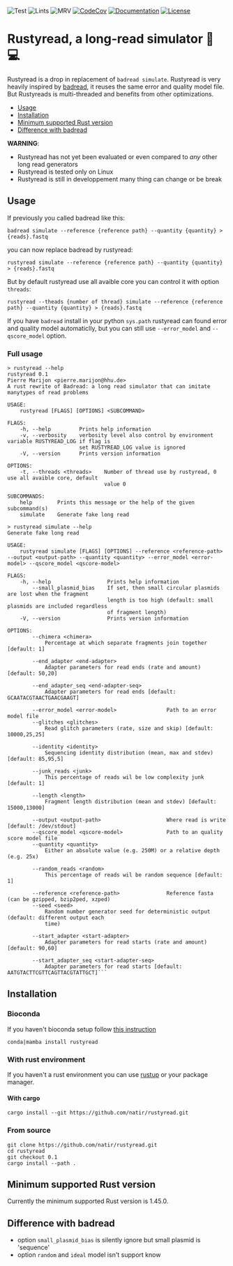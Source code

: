 ![Test](https://github.com/natir/rustyread/workflows/Test/badge.svg)
![Lints](https://github.com/natir/rustyread/workflows/Lints/badge.svg)
![MRV](https://github.com/natir/rustyread/workflows/MRV/badge.svg)
[![CodeCov](https://codecov.io/gh/natir/rustyread/branch/master/graph/badge.svg)](https://codecov.io/gh/natir/rustyread)
[![Documentation](https://github.com/natir/rustyread/workflows/Documentation/badge.svg)](https://natir.github.io/rustyread/rustyread)
[![License](https://img.shields.io/badge/license-MIT-green)](https://github.com/natir/rustyread/blob/master/LICENSE)

# Rustyread, a long-read simulator 🧬 💻

Rustyread is a drop in replacement of `badread simulate`. Rustyread is very heavily inspired by [badread](https://github.com/rrwick/Badread), it reuses the same error and quality model file. But Rustyreads is multi-threaded and benefits from other optimizations.

- [Usage](#usage)
- [Installation](#installation)
- [Minimum supported Rust version](#minimum-supported-rust-version)
- [Difference with badread](#difference-with-badread)


**WARNING**:
- Rustyread has not yet been evaluated or even compared to *any* other long read generators
- Rustyread is tested only on Linux
- Rustyread is still in developpement many thing can change or be break


## Usage

If previously you called badread like this:

```
badread simulate --reference {reference path} --quantity {quantity} > {reads}.fastq
```

you can now replace badread by rustyread:

```
rustyread simulate --reference {reference path} --quantity {quantity} > {reads}.fastq
```

But by default rustyread use all avaible core you can control it with option `threads`:

```
rustyread --theads {number of thread} simulate --reference {reference path} --quantity {quantity} > {reads}.fastq
```

If you have `badread` install in your python `sys.path` rustyread can found error and quality model automaticlly, but you can still use `--error_model` and `--qscore_model` option.

### Full usage

```
> rustyread --help
rustyread 0.1
Pierre Marijon <pierre.marijon@hhu.de>
A rust rewrite of Badread: a long read simulator that can imitate manytypes of read problems

USAGE:
    rustyread [FLAGS] [OPTIONS] <SUBCOMMAND>

FLAGS:
    -h, --help         Prints help information
    -v, --verbosity    verbosity level also control by environment variable RUSTYREAD_LOG if flag is
                       set RUSTYREAD_LOG value is ignored
    -V, --version      Prints version information

OPTIONS:
    -t, --threads <threads>    Number of thread use by rustyread, 0 use all avaible core, default
                               value 0

SUBCOMMANDS:
    help        Prints this message or the help of the given subcommand(s)
    simulate    Generate fake long read
```

```
> rustyread simulate --help
Generate fake long read

USAGE:
    rustyread simulate [FLAGS] [OPTIONS] --reference <reference-path> --output <output-path> --quantity <quantity> --error_model <error-model> --qscore_model <qscore-model>

FLAGS:
    -h, --help                  Prints help information
        --small_plasmid_bias    If set, then small circular plasmids are lost when the fragment
                                length is too high (default: small plasmids are included regardless
                                of fragment length)
    -V, --version               Prints version information

OPTIONS:
        --chimera <chimera>
            Percentage at which separate fragments join together [default: 1]

        --end_adapter <end-adapter>
            Adapter parameters for read ends (rate and amount) [default: 50,20]

        --end_adapter_seq <end-adapter-seq>
            Adapter parameters for read ends [default: GCAATACGTAACTGAACGAAGT]

        --error_model <error-model>                Path to an error model file
        --glitches <glitches>
            Read glitch parameters (rate, size and skip) [default: 10000,25,25]

        --identity <identity>
            Sequencing identity distribution (mean, max and stdev) [default: 85,95,5]

        --junk_reads <junk>
            This percentage of reads wil be low complexity junk [default: 1]

        --length <length>
            Fragment length distribution (mean and stdev) [default: 15000,13000]

        --output <output-path>                     Where read is write [default: /dev/stdout]
        --qscore_model <qscore-model>              Path to an quality score model file
        --quantity <quantity>
            Either an absolute value (e.g. 250M) or a relative depth (e.g. 25x)

        --random_reads <random>
            This percentage of reads wil be random sequence [default: 1]

        --reference <reference-path>               Reference fasta (can be gzipped, bzip2ped, xzped)
        --seed <seed>
            Random number generator seed for deterministic output (default: different output each
            time)

        --start_adapter <start-adapter>
            Adapter parameters for read starts (rate and amount) [default: 90,60]

        --start_adapter_seq <start-adapter-seq>
            Adapter parameters for read starts [default: AATGTACTTCGTTCAGTTACGTATTGCT]```
```

## Installation

### Bioconda

If you haven't bioconda setup follow [this instruction](https://bioconda.github.io/user/install.html)

```
conda|mamba install rustyread
```

### With rust environment

If you haven't a rust environment you can use [rustup](https://rustup.rs/) or your package manager.

#### With cargo

```
cargo install --git https://github.com/natir/rustyread.git
```

### From source

```
git clone https://github.com/natir/rustyread.git
cd rustyread
git checkout 0.1
cargo install --path .
```


## Minimum supported Rust version

Currently the minimum supported Rust version is 1.45.0.

## Difference with badread

- option `small_plasmid_bias` is silently ignore but small plasmid is 'sequence'
- option `random` and `ideal` model isn't support know
